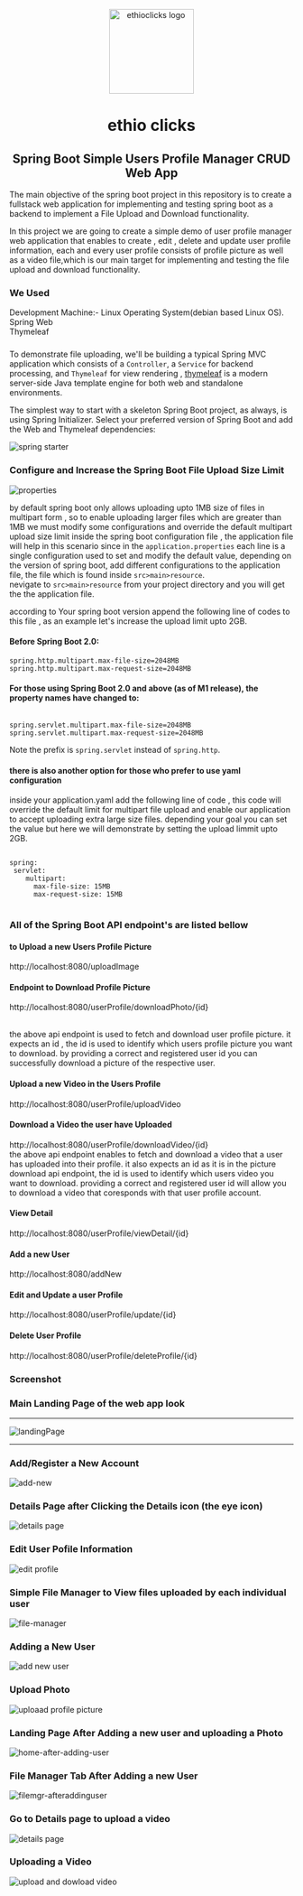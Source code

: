 <p align="center">
  <a href="https://ethioclicks.com" rel="noopener" target="_blank"><img width="150" src="https://avatars.githubusercontent.com/u/84285742?v=4" alt="ethioclicks logo"></a>
</p>
<h1 align="center">ethio clicks</h1>
<h2 align="center"> Spring Boot Simple Users Profile Manager CRUD Web App </h2>

The main objective of the spring boot project in this repository is to create a fullstack web application for implementing and testing spring boot as a backend to implement a File Upload and Download functionality. 

In this project we are going to create a simple demo of user profile manager web application that enables to create , edit , delete and update user profile information, each and every user profile consists of profile picture as well as a video file,which is our main target for implementing and testing the file upload and download functionality.


### We Used

Development Machine:- Linux Operating System(debian based Linux OS). <br />
Spring Web <br />
Thymeleaf <br />

### 

To demonstrate file uploading, we'll be building a typical Spring MVC application which consists of a `Controller`, a `Service` for backend processing, and `Thymeleaf` for view rendering , [thymeleaf](https://www.thymeleaf.org/documentation.html) is a modern server-side Java template engine for both web and standalone environments.

The simplest way to start with a skeleton Spring Boot project, as always, is using Spring Initializer. Select your preferred version of Spring Boot and add the Web and Thymeleaf dependencies:

![spring starter](https://user-images.githubusercontent.com/88676535/167289063-22107abc-1997-4bab-9a8c-1e467076f6f3.png)


### Configure and Increase the Spring Boot File Upload Size Limit

![properties](https://user-images.githubusercontent.com/88676535/166115921-bbde902c-415c-40ed-ae3f-29b891c23676.png)

by default spring boot only allows uploading upto 1MB size of files in multipart form , so to enable uploading larger files which are greater than 1MB we must modify some configurations and override the default multipart upload size limit inside the spring boot configuration file , the application file will help in this scenario since in the  `application.properties`  each line is a single configuration used to set and modify the default value, depending on the version of spring boot, add different configurations to the application file, the file which is found inside `src>main>resource`. <br /> nevigate to `src>main>resource` from your project directory and you will get the the application file.

according to Your spring boot version append the following line of codes to this file , as an example let's increase the upload limit upto 2GB.


#### Before Spring Boot 2.0:

```
spring.http.multipart.max-file-size=2048MB
spring.http.multipart.max-request-size=2048MB

```

#### For those using Spring Boot 2.0 and above (as of M1 release), the property names have changed to:

```

spring.servlet.multipart.max-file-size=2048MB
spring.servlet.multipart.max-request-size=2048MB

```

Note the prefix is `spring.servlet` instead of `spring.http`.

#### there is also another option for those who prefer to use yaml configuration 

inside your application.yaml add the following line of code , this code will override the default limit for multipart file upload and enable our application to accept uploading extra large size files. depending your goal you can set the value but here we will demonstrate by setting the upload limmit upto 2GB.


```

spring:
 servlet:
    multipart:
      max-file-size: 15MB
      max-request-size: 15MB
      
```      

### All of the Spring Boot API endpoint's are listed bellow


#### to Upload a new Users Profile Picture
http://localhost:8080/uploadImage

#### Endpoint to Download Profile Picture 
http://localhost:8080/userProfile/downloadPhoto/{id}

<br />
the above api endpoint is used to fetch and download user profile picture. it expects an id , the id is used to identify which users profile picture you want to download. by providing a correct and registered user id you can successfully download a picture of  the respective user. 


#### Upload a new Video in the Users Profile
http://localhost:8080/userProfile/uploadVideo

#### Download a Video the user have Uploaded
http://localhost:8080/userProfile/downloadVideo/{id}
<br />
the above api endpoint enables to fetch and download a video that a user has uploaded into their profile. it also expects an id as it is in the picture download api endpoint, the id is used to identify which users video you want to download. providing a correct and registered user id will allow you to download a video that coresponds with that user profile account.

#### View Detail
http://localhost:8080/userProfile/viewDetail/{id}

#### Add a new User
http://localhost:8080/addNew

#### Edit and Update a user Profile
http://localhost:8080/userProfile/update/{id}

#### Delete User Profile
http://localhost:8080/userProfile/deleteProfile/{id}


### Screenshot
### Main Landing Page of the web app look

<hr>

![landingPage](https://user-images.githubusercontent.com/88676535/165318743-04a5a50f-36d4-4abd-becd-73446dd2a920.png)

<hr>

### Add/Register a New Account

![add-new](https://user-images.githubusercontent.com/88676535/165318780-54981fac-eb54-4796-adee-1a9caac30341.png)

### Details Page after Clicking the Details icon (the eye icon) 
![details page](https://user-images.githubusercontent.com/88676535/165319032-52566eca-8912-4d7b-9502-4a50d60924d9.png)

### Edit User Pofile Information
![edit profile](https://user-images.githubusercontent.com/88676535/165319071-ecdf8117-755f-49d8-90a3-8958b1fb3db1.png)


### Simple File Manager to View files uploaded by each individual user
![file-manager](https://user-images.githubusercontent.com/88676535/165319116-cad1c83f-1a8d-4e0d-94c1-fa80e24b2d7b.png)

### Adding a New User 
![add new user](https://user-images.githubusercontent.com/88676535/165318865-ece777f4-fed7-46a3-aee8-1c719a7ec9a9.png)

### Upload Photo 
![uploaad profile picture](https://user-images.githubusercontent.com/88676535/165319172-d8a55af3-0650-4e4d-8f6e-101f7cbd9ab4.png)

### Landing Page After Adding a new user and uploading a Photo
![home-after-adding-user](https://user-images.githubusercontent.com/88676535/165318708-e4090f70-a457-489a-b53e-893410e09504.png)

### File Manager Tab After Adding a new User 
![filemgr-afteraddinguser](https://user-images.githubusercontent.com/88676535/165319143-7e9c7605-6e2a-48b3-9ab7-4dabd0526ea4.png)

### Go to Details page to upload a video
![details page](https://user-images.githubusercontent.com/88676535/165319032-52566eca-8912-4d7b-9502-4a50d60924d9.png)

### Uploading a Video
![upload and dowload video](https://user-images.githubusercontent.com/88676535/165319202-a2720c4d-be60-4347-b3f4-bed1d9db9c4f.png)

